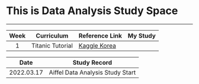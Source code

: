 # This is Data Analysis Study Space
---

|Week|Curriculum|Reference Link|My Study|
|:---:|---|---|---|
|1|Titanic Tutorial|[Kaggle Korea](https://kaggle-kr.tistory.com/17])|

|Date|Study Record|
|:---:|:---:|
|2022.03.17|Aiffel Data Analysis Study Start|
